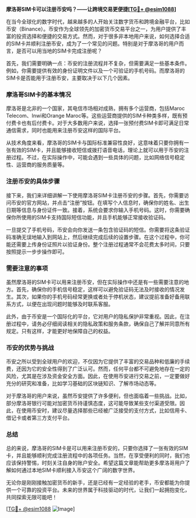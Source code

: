 **摩洛哥SIM卡可以注册币安吗？——让跨境交易更便捷[[TG💪+ @esim1088](https://t.me/s/esim1088)]**

在当今全球化的数字时代，越来越多的人开始关注数字货币和跨境金融平台，比如币安（Binance）。币安作为全球领先的加密货币交易平台之一，为用户提供了丰富的投资选择和便捷的交易方式。然而，对于很多非本地用户来说，如何选择合适的SIM卡并顺利注册币安，成为了一个常见的问题。特别是对于摩洛哥的用户而言，是否可以用当地的SIM卡完成注册呢？

首先，我们需要明确一点：币安的注册流程并不复杂，但需要满足一些基本条件。例如，你需要提供有效的身份证明文件以及一个可验证的手机号码。而摩洛哥的SIM卡是否能用于注册币安，主要取决于以下几个因素。

### 摩洛哥SIM卡的基本情况

摩洛哥是北非的一个国家，其电信市场相对成熟，拥有多个运营商，包括Maroc Telecom、Inwi和Orange Maroc等。这些运营商提供的SIM卡种类多样，既有预付费卡也有后付费卡。对于大多数用户来说，选择一张预付费SIM卡即可满足日常通信需求，同时也能用来注册币安这样的国际平台。

从技术角度来看，摩洛哥的SIM卡与国际标准兼容性良好，这意味着只要你拥有一张有效的SIM卡，并且能够接收短信或拨打语音电话，理论上就可以用于币安的注册过程。不过，在实际操作中，可能会遇到一些具体的问题，比如网络信号稳定性、运营商的服务质量等。

### 注册币安的具体步骤

接下来，我们来详细讲解一下使用摩洛哥SIM卡注册币安的步骤。首先，你需要访问币安的官方网站，并点击“注册”按钮。在填写个人信息时，确保你的姓名、出生日期等信息与身份证件一致。接着，系统会要求你输入手机号码。这时，你需要确保你所使用的SIM卡支持国际短信功能，并且手机能够正常接收验证码。

一旦提交了手机号码，币安会向你发送一条包含验证码的短信。你需要将这条验证码准确无误地输入到网站上，然后继续完成后续的设置步骤。在这个过程中，你可能还需要上传身份证照片以验证身份。整个注册过程通常不会花费太多时间，只要按照提示一步步操作即可。

### 需要注意的事项

虽然摩洛哥的SIM卡可以用来注册币安，但在实际操作中还是有一些需要注意的地方。首先，确保你的手机信号稳定，这样可以避免验证码无法及时接收的情况发生。其次，如果你的手机号码经常更换或者处于停机状态，建议提前准备好备用联系方式，以便在出现问题时能够及时联系客服。

此外，由于币安是一个国际化的平台，它对用户的隐私保护非常重视。因此，在注册过程中，请务必仔细阅读相关的隐私政策和服务条款，确保自己了解并同意所有规定。只有这样，才能更好地保障自己的权益。

### 币安的优势与挑战

币安之所以受到全球用户的欢迎，不仅因为它提供了丰富的交易品种和低廉的手续费，还因为它的安全性得到了广泛认可。然而，任何平台都不可避免地存在一定的风险，尤其是在涉及资金安全方面。因此，在使用币安进行交易之前，一定要做好充分的研究和准备，比如学习基础的区块链知识、了解市场动态等。

对于摩洛哥的用户来说，虽然币安提供了许多便利，但也面临着一些挑战。比如，部分摩洛哥银行可能对加密货币持谨慎态度，这可能导致某些支付渠道受限。因此，在使用币安时，建议尽量选择那些已经被广泛接受的支付方式，比如信用卡、借记卡或者第三方支付平台。

### 总结

总的来说，摩洛哥的SIM卡是可以用来注册币安的，只要你选择了一张有效的SIM卡，并且能够顺利完成注册流程中的各项任务。当然，在享受便利的同时，我们也应该保持警惕，时刻关注自身的账户安全。希望这篇文章能帮助更多摩洛哥用户了解如何通过本地SIM卡顺利接入币安这个广阔的数字世界。

无论你是刚刚接触加密货币的新手，还是已经有一定经验的老手，币安都能为你提供一个可靠的投资平台。未来的世界属于科技驱动的时代，让我们一起拥抱变化，共同探索无限可能吧！

[[TG💪+ @esim1088](https://t.me/s/esim1088) ![Image](https://i.postimg.cc/4NQfJmqS/Snipaste-2025-05-13-00-14-12.png)]